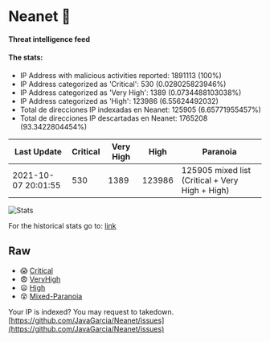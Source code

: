 # Neanet :hocho:
#### Threat intelligence feed
#### The stats:

- IP Address with malicious activities reported: 1891113 (100%)
- IP Address categorized as 'Critical':  530 (0.028025823946%)
- IP Address categorized as 'Very High':  1389 (0.0734488103038%)
- IP Address categorized as 'High':  123986 (6.55624492032)
- Total de direcciones IP indexadas en Neanet:  125905 (6.65771955457%)
- Total de direcciones IP descartadas en Neanet:  1765208 (93.3422804454%)

| Last Update | Critical | Very High | High | Paranoia |
| --- | --- | --- | --- | --- |
| 2021-10-07 20:01:55 | 530 | 1389 | 123986 | 125905 mixed list (Critical + Very High + High)|

![Stats](https://docs.google.com/spreadsheets/d/e/2PACX-1vSnaNMIXVabIpDJjufMlzH7poXnshF3mgd8Is1g9ytUEzVsP5my4Trn8f-xkoLLQ38xpL3HtmUexLo6/pubchart?oid=501124687&format=image)

For the historical stats go to: [link](/stats.csv)
## Raw
- :scream: [Critical](https://raw.githubusercontent.com/JavaGarcia/Neanet/master/blacklists/neanet_critical.txt)
- :fearful: [VeryHigh](https://raw.githubusercontent.com/JavaGarcia/Neanet/master/blacklists/neanet_veryHigh.txtt)
- :frowning: [High](https://raw.githubusercontent.com/JavaGarcia/Neanet/master/blacklists/neanet_high.txt)
- :dizzy_face: [Mixed-Paranoia](https://raw.githubusercontent.com/JavaGarcia/Neanet/master/blacklists/neanet_all.txt)


Your IP is indexed? You may request to takedown. [https://github.com/JavaGarcia/Neanet/issues](https://github.com/JavaGarcia/Neanet/issues)

















































































































































































































































































































































































































































































































































































































































































































































































































































































































































































































































































































































































































































































































































































































































































































































































































































































































































































































































































































































































































































































































































































































































































































































































































































































































































































































































































































































































































































































































































































































































































































































































































































































































































































































































































































































































































































































































































































































































































































































































































































































































































































































































































































































































































































































































































































































































































































































































































































































































































































































































































































































































































































































































































































































































































































































































































































































































































































































































































































































































































































































































































































































































































































































































































































































































































































































































































































































































































































































































































































































































































































































































































































































































































































































































































































































































































































































































































































































































































































































































































































































































































































































































































































































































































































































































































































































































































































































































































































































































































































































































































































































































































































































































































































































































































































